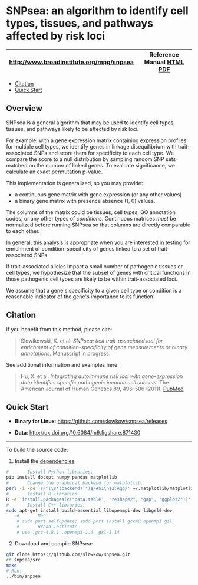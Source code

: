 SNPsea: an algorithm to identify cell types, tissues, and pathways affected by risk loci
========================================================================================

| <http://www.broadinstitute.org/mpg/snpsea> | Reference Manual [HTML]  [PDF] |
|:---:|:---:|

[HTML]: http://www.broadinstitute.org/mpg/snpsea/SNPsea_manual.html
[PDF]: https://github.com/slowkow/snpsea/blob/master/doc/SNPsea_manual.pdf?raw=true

- <a href="#citation">Citation</a>
- <a href="#quick-start">Quick Start</a>

Overview
--------

SNPsea is a general algorithm that may be used to identify cell types,
tissues, and pathways likely to be affected by risk loci.

For example, with a gene expression matrix containing expression profiles for
multiple cell types, we identify genes in linkage disequilibrium with
trait-associated SNPs and score them for specificity to each cell type.
We compare the score to a null distribution by sampling random SNP sets
matched on the number of linked genes. To evaluate significance, we calculate
an exact permutation p-value.

This implementation is generalized, so you may provide:

-   a continuous gene matrix with gene expression (or any other values)
-   a binary gene matrix with presence absence (1, 0) values.

The columns of the matrix could be tissues, cell types, GO annotation codes,
or any other types of *conditions*. Continuous matrices *must* be normalized
before running SNPsea so that columns are directly comparable to each other.

In general, this analysis is appropriate when you are interested in testing
for enrichment of condition-specificity of genes linked to a set of
trait-associated SNPs.

If trait-associated alleles impact a small number of pathogenic tissues or
cell types, we hypothesize that the subset of genes with critical functions in
those pathogenic cell types are likely to be within trait-associated loci.

We assume that a gene's specificity to a given cell type or condition is
a reasonable indicator of the gene's importance to its function.


Citation
--------

If you benefit from this method, please cite:

> Slowikowski, K. et al. *SNPsea: test trait-associated loci for enrichment of
> condition-specificity of gene measurements or binary annotations.*
> Manuscript in progress.

See additional information and examples here:

> Hu, X. et al. *Integrating autoimmune risk loci with gene-expression data
> identifies specific pathogenic immune cell subsets.* The American Journal
> of Human Genetics 89, 496–506 (2011). [PubMed][Hu2011]

[Hu2011]: http://www.ncbi.nlm.nih.gov/pubmed/21963258


Quick Start
-----------

-   **Binary for Linux**: <https://github.com/slowkow/snpsea/releases>

-   **Data**: <http://dx.doi.org/10.6084/m9.figshare.871430>

- - -

To build the source code:

1.  Install the [dependencies]:

```bash
#       Install Python libraries.
pip install docopt numpy pandas matplotlib
#       Change the graphical backend for matplotlib.
perl -i -pe 's/^(\s*(backend).*)$/#$1\n$2:Agg/' ~/.matplotlib/matplotlibrc
#       Install R libraries.
R -e 'install.packages(c("data.table", "reshape2", "gap", "ggplot2"))'
#       Install C++ libraries.
sudo apt-get install build-essential libopenmpi-dev libgsl0-dev
    #       Mac: 
    # sudo port selfupdate; sudo port install gcc48 openmpi gsl
    #       Broad Institute
    # use .gcc-4.8.1 .openmpi-1.4 .gsl-1.14
```

2.  Download and compile SNPsea:

```bash
git clone https://github.com/slowkow/snpsea.git
cd snpsea/src
make
# Run!
../bin/snpsea
```

[dependencies]: http://www.broadinstitute.org/mpg/snpsea/SNPsea_manual.html#c-libraries



